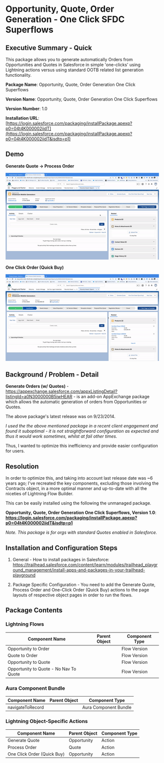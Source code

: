 # Opportunity, Quote, Order Generation - One Click SFDC Superflows

## Executive Summary - Quick
This package allows you to generate automatically Orders from Opportunities and Quotes in Salesforce in simple 'one-clicks' using Lightning actions versus using standard OOTB related list generation functionality.

**Package Name**: Opportunity, Quote, Order Generation One Click Superflows

**Version Name**: Opportunity, Quote, Order Generation One Click Superflows

**Version Number**: 1.0

**Installation URL**: 
[https://login.salesforce.com/packaging/installPackage.apexp?p0=04t4K000002iidT](https://login.salesforce.com/packaging/installPackage.apexp?p0=04t4K000002iidT&isdtp=p1)

## Demo

**Generate Quote -> Process Order**

![Generate Quote -> Process Order](opqo-generate-q-o.gif)

**One Click Order (Quick Buy)**

![One Click Order (Quick Buy)](opqo-order-quickbuy.gif)

## Background / Problem - Detail
 **Generate Orders (w/ Quotes)** - https://appexchange.salesforce.com/appxListingDetail?listingId=a0N3000000B5iwHEAR  - is an add-on AppExchange package which allows the automatic generation of orders from Opportunities or Quotes. 

The above package's latest release was on 9/23/2014. 

*I used the the above mentioned package in a recent client engagement and found it suboptimal  - it is not straightforward configuration as expected and thus it would work sometimes, whilst at fail other times.* 

Thus, I wanted to optimize this inefficiency and provide easier configuration for users.

## Resolution

In order to optimize this, and taking into account last release date was ~6 years ago; I've recreated the key components, excluding those involving the Contracts object, in a more optimal manner and up-to-date with all the niceties of Lightning Flow Builder. 

This can be easily installed using the following the unmanaged package.

**Opportunity, Quote, Order Generation One Click Superflows, Version 1.0**:
**https://login.salesforce.com/packaging/installPackage.apexp?p0=04t4K000002iidT&isdtp=p1**

*Note. This package is for orgs with standard Quotes enabled in Salesforce.*


## Installation and Configuration Steps

1. General - How to install packages in Salesforce:
https://trailhead.salesforce.com/content/learn/modules/trailhead_playground_management/install-apps-and-packages-in-your-trailhead-playground

2. Package Specific Configuration - You need to add the Generate Quote, Process Order and One-Click Order (Quick Buy) actions to the page layouts of respective object pages in order to run the flows.
  
## Package Contents

### Lightning Flows
| Component Name                         | Parent Object | Component Type |
| -------------------------------------- | ------------- | -------------- |
| Opportunity to Order                   |               | Flow Version   |
| Quote to Order                         |               | Flow Version   |
| Opportunity to Quote                   |               | Flow Version   |
| Opportunity to Quote - No Nav To Quote |               | Flow Version   |

### Aura Component Bundle
| Component Name   | Parent Object | Component Type        |
| ---------------- | ------------- | --------------------- |
| navigateToRecord |               | Aura Component Bundle |

### Lightning Object-Specific Actions
| Component Name              | Parent Object | Component Type |
| --------------------------- | ------------- | -------------- |
| Generate Quote              | Opportunity   | Action         |
| Process Order               | Quote         | Action         |
| One Click Order (Quick Buy) | Opportunity   | Action         |
